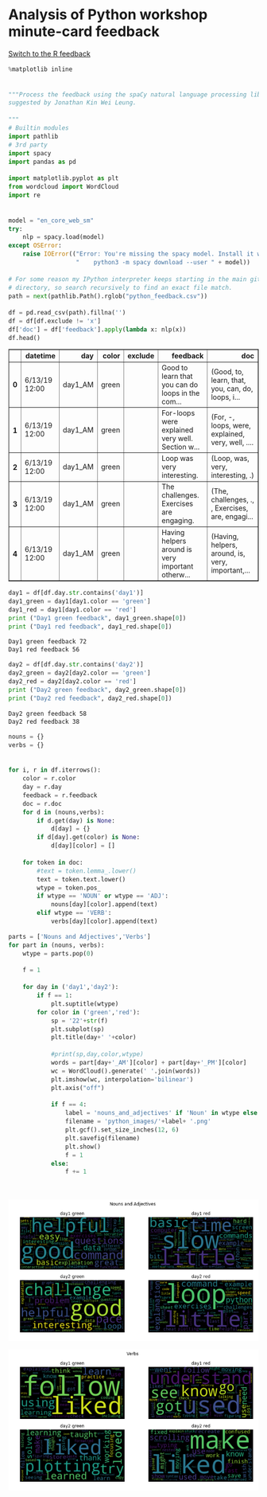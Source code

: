
# Analysis of Python workshop minute-card feedback
<a href="R.md">Switch to the R feedback</a>


```python
%matplotlib inline


"""Process the feedback using the spaCy natural language processing library
suggested by Jonathan Kin Wei Leung.

"""
# Builtin modules
import pathlib
# 3rd party
import spacy
import pandas as pd

import matplotlib.pyplot as plt
from wordcloud import WordCloud
import re


model = "en_core_web_sm"
try:
    nlp = spacy.load(model)
except OSError:
    raise IOError(("Error: You're missing the spacy model. Install it with:\n"
                   "    python3 -m spacy download --user " + model))

# For some reason my IPython interpreter keeps starting in the main git
# directory, so search recursively to find an exact file match.
path = next(pathlib.Path().rglob("python_feedback.csv"))

df = pd.read_csv(path).fillna('')
df = df[df.exclude != 'x']
df['doc'] = df['feedback'].apply(lambda x: nlp(x))
df.head()
```




<div>
<style scoped>
    .dataframe tbody tr th:only-of-type {
        vertical-align: middle;
    }

    .dataframe tbody tr th {
        vertical-align: top;
    }

    .dataframe thead th {
        text-align: right;
    }
</style>
<table border="1" class="dataframe">
  <thead>
    <tr style="text-align: right;">
      <th></th>
      <th>datetime</th>
      <th>day</th>
      <th>color</th>
      <th>exclude</th>
      <th>feedback</th>
      <th>doc</th>
    </tr>
  </thead>
  <tbody>
    <tr>
      <th>0</th>
      <td>6/13/19 12:00</td>
      <td>day1_AM</td>
      <td>green</td>
      <td></td>
      <td>Good to learn that you can do loops in the com...</td>
      <td>(Good, to, learn, that, you, can, do, loops, i...</td>
    </tr>
    <tr>
      <th>1</th>
      <td>6/13/19 12:00</td>
      <td>day1_AM</td>
      <td>green</td>
      <td></td>
      <td>For-loops were explained very well.  Section w...</td>
      <td>(For, -, loops, were, explained, very, well, ....</td>
    </tr>
    <tr>
      <th>2</th>
      <td>6/13/19 12:00</td>
      <td>day1_AM</td>
      <td>green</td>
      <td></td>
      <td>Loop was very interesting.</td>
      <td>(Loop, was, very, interesting, .)</td>
    </tr>
    <tr>
      <th>3</th>
      <td>6/13/19 12:00</td>
      <td>day1_AM</td>
      <td>green</td>
      <td></td>
      <td>The challenges.  Exercises are engaging.</td>
      <td>(The, challenges, .,  , Exercises, are, engagi...</td>
    </tr>
    <tr>
      <th>4</th>
      <td>6/13/19 12:00</td>
      <td>day1_AM</td>
      <td>green</td>
      <td></td>
      <td>Having helpers around is very important otherw...</td>
      <td>(Having, helpers, around, is, very, important,...</td>
    </tr>
  </tbody>
</table>
</div>




```python
day1 = df[df.day.str.contains('day1')]
day1_green = day1[day1.color == 'green']
day1_red = day1[day1.color == 'red']
print ("Day1 green feedback", day1_green.shape[0])
print ("Day1 red feedback", day1_red.shape[0])
```

    Day1 green feedback 72
    Day1 red feedback 56



```python
day2 = df[df.day.str.contains('day2')]
day2_green = day2[day2.color == 'green']
day2_red = day2[day2.color == 'red']
print ("Day2 green feedback", day2_green.shape[0])
print ("Day2 red feedback", day2_red.shape[0])
```

    Day2 green feedback 58
    Day2 red feedback 38



```python
nouns = {}
verbs = {}


for i, r in df.iterrows():
    color = r.color
    day = r.day
    feedback = r.feedback
    doc = r.doc
    for d in (nouns,verbs):
        if d.get(day) is None:
            d[day] = {}
        if d[day].get(color) is None:
            d[day][color] = []
            
    for token in doc:
        #text = token.lemma_.lower()
        text = token.text.lower()
        wtype = token.pos_
        if wtype == 'NOUN' or wtype == 'ADJ':
            nouns[day][color].append(text)
        elif wtype == 'VERB':
            verbs[day][color].append(text)
```


```python
parts = ['Nouns and Adjectives','Verbs']  
for part in (nouns, verbs):
    wtype = parts.pop(0)
    
    f = 1
    
    for day in ('day1','day2'):
        if f == 1:
            plt.suptitle(wtype)
        for color in ('green','red'):
            sp = '22'+str(f)
            plt.subplot(sp)
            plt.title(day+' '+color)

            #print(sp,day,color,wtype)
            words = part[day+'_AM'][color] + part[day+'_PM'][color]
            wc = WordCloud().generate(' '.join(words))
            plt.imshow(wc, interpolation='bilinear')
            plt.axis("off")
            
            if f == 4:
                label = 'nouns_and_adjectives' if 'Noun' in wtype else 'verbs'
                filename = 'python_images/'+label+ '.png'
                plt.gcf().set_size_inches(12, 6)
                plt.savefig(filename)
                plt.show()
                f = 1
            else:
                f += 1
            
                


```


![png](output_5_0.png)



![png](output_5_1.png)

